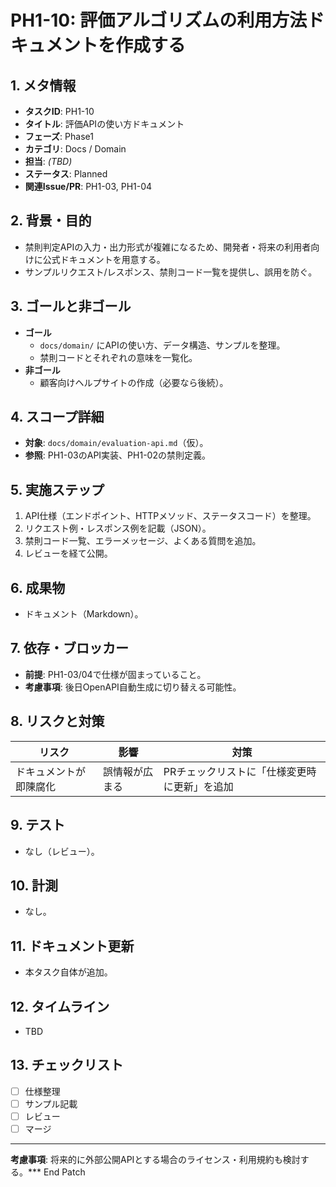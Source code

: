 # PH1-10: 評価アルゴリズムの利用方法ドキュメントを作成する

## 1. メタ情報
- **タスクID**: PH1-10
- **タイトル**: 評価APIの使い方ドキュメント
- **フェーズ**: Phase1
- **カテゴリ**: Docs / Domain
- **担当**: _(TBD)_
- **ステータス**: Planned
- **関連Issue/PR**: PH1-03, PH1-04

## 2. 背景・目的
- 禁則判定APIの入力・出力形式が複雑になるため、開発者・将来の利用者向けに公式ドキュメントを用意する。
- サンプルリクエスト/レスポンス、禁則コード一覧を提供し、誤用を防ぐ。

## 3. ゴールと非ゴール
- **ゴール**
  - `docs/domain/` にAPIの使い方、データ構造、サンプルを整理。
  - 禁則コードとそれぞれの意味を一覧化。
- **非ゴール**
  - 顧客向けヘルプサイトの作成（必要なら後続）。

## 4. スコープ詳細
- **対象**: `docs/domain/evaluation-api.md`（仮）。
- **参照**: PH1-03のAPI実装、PH1-02の禁則定義。

## 5. 実施ステップ
1. API仕様（エンドポイント、HTTPメソッド、ステータスコード）を整理。
2. リクエスト例・レスポンス例を記載（JSON）。
3. 禁則コード一覧、エラーメッセージ、よくある質問を追加。
4. レビューを経て公開。

## 6. 成果物
- ドキュメント（Markdown）。

## 7. 依存・ブロッカー
- **前提**: PH1-03/04で仕様が固まっていること。
- **考慮事項**: 後日OpenAPI自動生成に切り替える可能性。

## 8. リスクと対策
| リスク | 影響 | 対策 |
| --- | --- | --- |
| ドキュメントが即陳腐化 | 誤情報が広まる | PRチェックリストに「仕様変更時に更新」を追加 |

## 9. テスト
- なし（レビュー）。

## 10. 計測
- なし。

## 11. ドキュメント更新
- 本タスク自体が追加。

## 12. タイムライン
- TBD

## 13. チェックリスト
- [ ] 仕様整理
- [ ] サンプル記載
- [ ] レビュー
- [ ] マージ

---
**考慮事項**: 将来的に外部公開APIとする場合のライセンス・利用規約も検討する。*** End Patch
